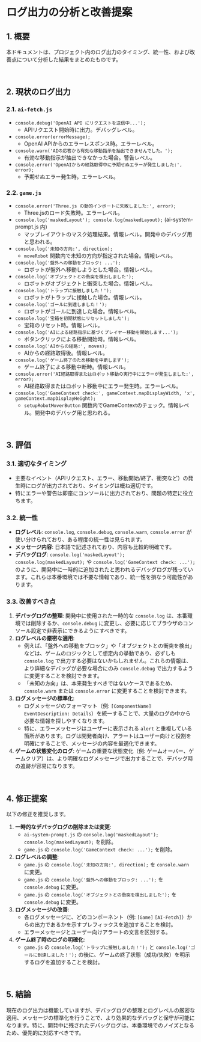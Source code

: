 # ログ出力の分析と改善提案

## 1. 概要

本ドキュメントは、プロジェクト内のログ出力のタイミング、統一性、および改善点について分析した結果をまとめたものです。

<br />

## 2. 現状のログ出力

### 2.1. `ai-fetch.js`

-   `console.debug('OpenAI API にリクエストを送信中...');`
    -   APIリクエスト開始時に出力。デバッグレベル。
-   `console.error(errorMessage);`
    -   OpenAI APIからのエラーレスポンス時。エラーレベル。
-   `console.warn('AIの応答から有効な移動指示を抽出できませんでした。');`
    -   有効な移動指示が抽出できなかった場合。警告レベル。
-   `console.error('OpenAIからの経路取得中に予期せぬエラーが発生しました:', error);`
    -   予期せぬエラー発生時。エラーレベル。

### 2.2. `game.js`

-   `console.error('Three.js の動的インポートに失敗しました:', error);`
    -   Three.jsのロード失敗時。エラーレベル。
-   `console.log('maskedLayout'); console.log(maskedLayout);` (ai-system-prompt.js 内)
    -   マップレイアウトのマスク処理結果。情報レベル。開発中のデバッグ用と思われる。
-   `console.log('未知の方向:', direction);`
    -   `moveRobot` 関数内で未知の方向が指定された場合。情報レベル。
-   `console.log('盤外への移動をブロック: ...');`
    -   ロボットが盤外へ移動しようとした場合。情報レベル。
-   `console.log('オブジェクトとの衝突を検出しました');`
    -   ロボットがオブジェクトと衝突した場合。情報レベル。
-   `console.log('トラップに接触しました！');`
    -   ロボットがトラップに接触した場合。情報レベル。
-   `console.log('ゴールに到達しました！');`
    -   ロボットがゴールに到達した場合。情報レベル。
-   `console.log('宝箱を初期状態にリセットしました');`
    -   宝箱のリセット時。情報レベル。
-   `console.log('AIによる経路指示に基づくプレイヤー移動を開始します...');`
    -   ボタンクリックによる移動開始時。情報レベル。
-   `console.log('AIからの経路:', moves);`
    -   AIからの経路取得後。情報レベル。
-   `console.log('ゲーム終了のため移動を中断します');`
    -   ゲーム終了による移動中断時。情報レベル。
-   `console.error('AI経路取得またはロボット移動の実行中にエラーが発生しました:', error);`
    -   AI経路取得またはロボット移動中にエラー発生時。エラーレベル。
-   `console.log('GameContext check:', gameContext.mapDisplayWidth, 'x', gameContext.mapDisplayHeight);`
    -   `setupRobotMoverButton` 関数内でGameContextのチェック。情報レベル。開発中のデバッグ用と思われる。

<br />

## 3. 評価

### 3.1. 適切なタイミング

-   主要なイベント（APIリクエスト、エラー、移動開始/終了、衝突など）の発生時にログが出力されており、タイミングは概ね適切です。
-   特にエラーや警告は即座にコンソールに出力されており、問題の特定に役立ちます。

### 3.2. 統一性

-   **ログレベル**: `console.log`, `console.debug`, `console.warn`, `console.error` が使い分けられており、ある程度の統一性は見られます。
-   **メッセージ内容**: 日本語で記述されており、内容も比較的明確です。
-   **デバッグログ**: `console.log('maskedLayout'); console.log(maskedLayout);` や `console.log('GameContext check: ...');` のように、開発中に一時的に追加されたと思われるデバッグログが残っています。これらは本番環境では不要な情報であり、統一性を損なう可能性があります。

### 3.3. 改善すべき点

1.  **デバッグログの整理**: 開発中に使用された一時的な `console.log` は、本番環境では削除するか、`console.debug` に変更し、必要に応じてブラウザのコンソール設定で非表示にできるようにすべきです。
2.  **ログレベルの厳密な適用**: 
    -   例えば、「盤外への移動をブロック」や「オブジェクトとの衝突を検出」などは、ゲームのロジックとして想定内の挙動であり、必ずしも `console.log` で出力する必要はないかもしれません。これらの情報は、より詳細なデバッグが必要な場合にのみ `console.debug` で出力するように変更することを検討できます。
    -   「未知の方向」は、本来発生すべきではないケースであるため、`console.warn` または `console.error` に変更することを検討できます。
3.  **ログメッセージの標準化**: 
    -   ログメッセージのフォーマット（例: `[ComponentName] EventDescription: Details`）を統一することで、大量のログの中から必要な情報を探しやすくなります。
    -   特に、エラーメッセージはユーザーに表示される `alert` と重複している箇所があります。ログは開発者向け、アラートはユーザー向けと役割を明確にすることで、メッセージの内容を最適化できます。
4.  **ゲームの状態変化のログ**: ゲームの重要な状態変化（例: ゲームオーバー、ゲームクリア）は、より明確なログメッセージで出力することで、デバッグ時の追跡が容易になります。

<br />

## 4. 修正提案

以下の修正を推奨します。

1.  **一時的なデバッグログの削除または変更**: 
    -   `ai-system-prompt.js` の `console.log('maskedLayout'); console.log(maskedLayout);` を削除。
    -   `game.js` の `console.log('GameContext check: ...');` を削除。
2.  **ログレベルの調整**: 
    -   `game.js` の `console.log('未知の方向:', direction);` を `console.warn` に変更。
    -   `game.js` の `console.log('盤外への移動をブロック: ...');` を `console.debug` に変更。
    -   `game.js` の `console.log('オブジェクトとの衝突を検出しました');` を `console.debug` に変更。
3.  **ログメッセージの改善**: 
    -   各ログメッセージに、どのコンポーネント（例: `[Game]` `[AI-Fetch]`）からの出力であるかを示すプレフィックスを追加することを検討。
    -   エラーメッセージとユーザー向けアラートの文言を区別する。
4.  **ゲーム終了時のログの明確化**: 
    -   `game.js` の `console.log('トラップに接触しました！');` と `console.log('ゴールに到達しました！');` の後に、ゲームの終了状態（成功/失敗）を明示するログを追加することを検討。

<br />

## 5. 結論

現在のログ出力は機能していますが、デバッグログの整理とログレベルの厳密な適用、メッセージの標準化を行うことで、より効果的なデバッグと保守が可能になります。特に、開発中に残されたデバッグログは、本番環境でのノイズとなるため、優先的に対応すべきです。
